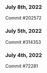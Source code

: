 ### July 8th, 2022

Commit #202572

### July 5th, 2022

Commit #314353


### July 4th, 2022

Commit #72281
